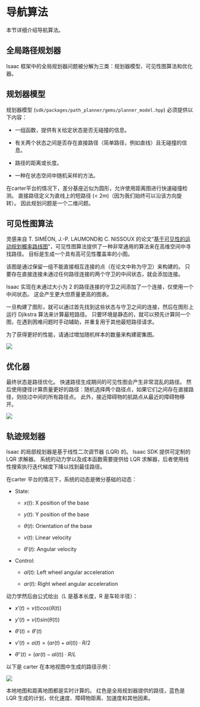 # 导航算法

本节详细介绍导航算法。

## 全局路径规划器
Isaac 框架中的全局规划器问题被分解为三类：规划器模型、可见性图算法和优化器。

## 规划器模型
规划器模型 (`sdk/packages/path_planner/gems/planner_model.hpp`) 必须提供以下内容：

* 一组函数，提供有关给定状态是否无碰撞的信息。

* 有关两个状态之间是否存在直接路径（简单路径，例如直线）且无碰撞的信息。

* 路径的距离或长度。

* 一种在状态空间中随机采样的方法。

在carter平台的情况下，差分基座近似为圆形，允许使用距离图进行快速碰撞检测。 直接路径定义为直线上的短路径 (< 2m)（因为我们始终可以沿该方向旋转）。 因此规划问题是一个二维问题。


## 可见性图算法
灵感来自 T. SIMÉON, J.-P. LAUMOND和 C. NISSOUX 的论文“[基于可见性的运动规划概率路线图](http://citeseerx.ist.psu.edu/viewdoc/download?doi=10.1.1.84.94&rep=rep1&type=pdf)”，可见性图算法提供了一种非常通用的算法来在高维空间中寻找路径。 目标是生成一个具有高可见性覆盖率的小图。

该图是通过保留一组不能直接相互连接的点（在论文中称为守卫）来构建的。 只要存在直接连接未通过任何路径连接的两个守卫的中间状态，就会添加连接。

Isaac 实现在未通过大小为 2 的路径连接的守卫之间添加了一个连接，仅使用一个中间状态。 这会产生更大但质量更高的图表。

一旦构建了图形，就可以通过首先找到这些状态与守卫之间的连接，然后在图形上运行 Djikstra 算法来计算最短路径。 只要环境是静态的，就可以预先计算同一个图，在遇到困难问题时手动辅助，并重复用于其他最短路径请求。

为了获得更好的性能，请通过增加随机样本的数量来构建密集图。

![](https://docs.nvidia.com/isaac/_images/image20.png)


## 优化器
最终状态是路径优化。 快速路径生成期间的可见性图会产生非常混乱的路径。 然后使用捷径计算质量更好的路径：随机选择两个路径点，如果它们之间存在直接路径，则绕过中间的所有路径点。 此外，接近障碍物的航路点从最近的障碍物移开。

![](https://docs.nvidia.com/isaac/_images/image21.png)


## 轨迹规划器
Isaac 的局部规划器是基于线性二次调节器 (LQR) 的。 Isaac SDK 提供可定制的 LQR 求解器。 系统的动力学以及成本函数需要提供给 LQR 求解器，后者使用线性搜索执行迭代梯度下降以找到最佳路径。

在carter 平台的情况下，系统的动态是微分基础的动态：

* State:
    * $x(t)$: X position of the base

    * $y(t)$: Y position of the base

    * $θ(t)$: Orientation of the base

    * $v(t)$: Linear velocity

    * $θ′(t)$: Angular velocity

* Control:

    * $al(t)$: Left wheel angular acceleration

    * $ar(t)$: Right wheel angular acceleration


动力学然后由公式给出（L 是基本长度，R 是车轮半径）：

* $x′(t)=v(t)cos(θ(t))$

* $y′(t)=v(t)sin(θ(t))$

* $θ′(t)=θ′(t)$

* $v′(t)=a(t)=(ar(t)+al(t))⋅R/2$

* $θ′′(t)=(ar(t)−al(t))⋅R/L$

以下是 carter 在本地视图中生成的路径示例：

![](https://docs.nvidia.com/isaac/_images/image15.png)

本地地图和距离地图都是实时计算的。 红色是全局规划器提供的路径，蓝色是 LQR 生成的计划，优化速度、障碍物距离、加速度和其他因素。





















